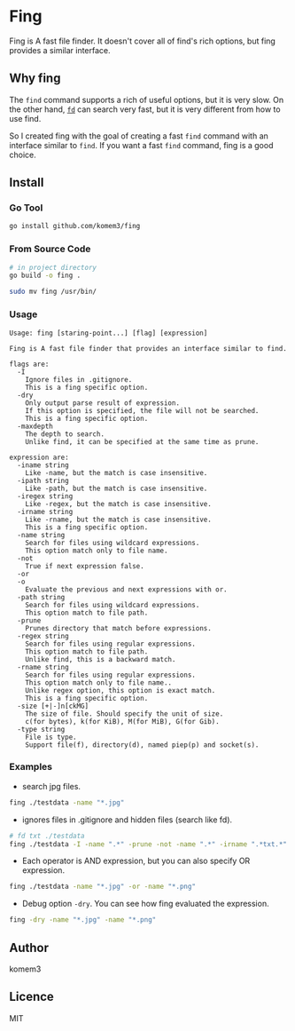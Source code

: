 # Fing

Fing is A fast file finder.
It doesn't cover all of find's rich options, but fing provides a similar interface.

## Why fing

The `find` command supports a rich of useful options, but it is very slow.
On the other hand, [`fd`](https://github.com/sharkdp/fd) can search very fast, but it is very different from how to use find.

So I created fing with the goal of creating a fast `find` command with an interface similar to `find`.
If you want a fast `find` command, fing is a good choice.

## Install

### Go Tool

```bash
go install github.com/komem3/fing
```

### From Source Code

```bash
# in project directory
go build -o fing .

sudo mv fing /usr/bin/
```

### Usage

```
Usage: fing [staring-point...] [flag] [expression]

Fing is A fast file finder that provides an interface similar to find.

flags are:
  -I
    Ignore files in .gitignore.
    This is a fing specific option.
  -dry
    Only output parse result of expression.
    If this option is specified, the file will not be searched.
    This is a fing specific option.
  -maxdepth
    The depth to search.
    Unlike find, it can be specified at the same time as prune.

expression are:
  -iname string
    Like -name, but the match is case insensitive.
  -ipath string
    Like -path, but the match is case insensitive.
  -iregex string
    Like -regex, but the match is case insensitive.
  -irname string
    Like -rname, but the match is case insensitive.
    This is a fing specific option.
  -name string
    Search for files using wildcard expressions.
    This option match only to file name.
  -not
    True if next expression false.
  -or
  -o
    Evaluate the previous and next expressions with or.
  -path string
    Search for files using wildcard expressions.
    This option match to file path.
  -prune
    Prunes directory that match before expressions.
  -regex string
    Search for files using regular expressions.
    This option match to file path.
    Unlike find, this is a backward match.
  -rname string
    Search for files using regular expressions.
    This option match only to file name..
    Unlike regex option, this option is exact match.
    This is a fing specific option.
  -size [+|-]n[ckMG]
    The size of file. Should specify the unit of size.
    c(for bytes), k(for KiB), M(for MiB), G(for Gib).
  -type string
    File is type.
    Support file(f), directory(d), named piep(p) and socket(s).
```

### Examples

- search jpg files.

```bash
fing ./testdata -name "*.jpg"
```

- ignores files in .gitignore and hidden files (search like fd).

```bash
# fd txt ./testdata
fing ./testdata -I -name ".*" -prune -not -name ".*" -irname ".*txt.*"
```

- Each operator is AND expression, but you can also specify OR expression.

```bash
fing ./testdata -name "*.jpg" -or -name "*.png"
```

- Debug option `-dry`. You can see how fing evaluated the expression.

```bash
fing -dry -name "*.jpg" -name "*.png"
```

## Author

komem3

## Licence

MIT
